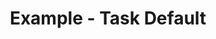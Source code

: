 ---
date:  ""
draft: false
title: "Example - Task Default"
thumb:
    image: "cover.jpg"
    anima: ""
    video: ""
layout: ""
weight: 1
lister: 1
informa:
    - prop: "Informa prop 1"
      name: "Informa name 1"
      desc: "Lorem Ipsum is simply dummy text of the printing and typesetting industry."
      icon:
    - prop: "Informa prop 2"
      name: "Informa name 2"
      desc: "Lorem Ipsum is simply dummy text of the printing and typesetting industry."
      icon:
reached:
    - prop: "reached prop 1"
      name: "reached name 1"
      desc: "Lorem Ipsum is simply dummy text of the printing and typesetting industry."
      icon:
    - prop: "reached prop 2"
      name: "reached name 2"
      desc: "Lorem Ipsum is simply dummy text of the printing and typesetting industry."
      icon:
require:
    - prop: ""
      name: ""
      icon: ""
      desc: ""
metadata:
    index: false
    thumb: "cover.jpg"
    group: []
    author: []
description: "Latihan untuk pendalaman pembelajaran array 1."
---